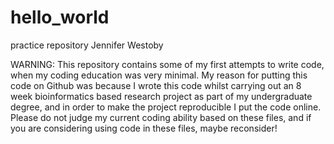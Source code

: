 # hello_world
practice repository
Jennifer Westoby

WARNING: This repository contains some of my first attempts to write code, when my coding education was very minimal. My reason for putting this code on Github was because I wrote this code whilst carrying out an 8 week bioinformatics based research project as part of my undergraduate degree, and in order to make the project reproducible I put the code online. Please do not judge my current coding ability based on these files, and if you are considering using code in these files, maybe reconsider!
